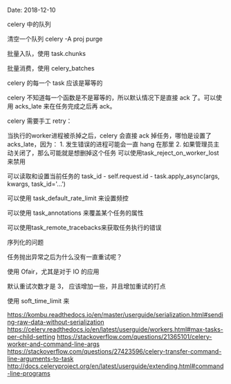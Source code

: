 Date: 2018-12-10

celery 中的队列
 
清空一个队列 celery -A proj purge

批量入队，使用 task.chunks

批量消费，使用 celery_batches

celery 的每一个 task 应该是幂等的

celery 不知道每一个函数是不是幂等的，所以默认情况下是直接 ack 了。可以使用 acks_late 来在任务完成之后再 ack。

celery 需要手工 retry：


当执行的worker进程被杀掉之后，celery 会直接 ack 掉任务，哪怕是设置了 acks_late，因为：
	1. 发生错误的进程可能会一直 hang 在那里
	2. 如果管理员主动关闭了，那么可能就是想删掉这个任务
可以使用task_reject_on_worker_lost 来禁用

可以读取和设置当前任务的 task_id
	- self.request.id
	- task.apply_async(args, kwargs, task_id='…')

可以使用 task_default_rate_limit 来设置频控

可以使用 task_annotations 来覆盖某个任务的属性

可以使用task_remote_tracebacks来获取任务执行的错误

序列化的问题


任务抛出异常之后为什么没有一直重试呢？

使用 Ofair，尤其是对于 IO 的应用

默认重试次数才是 3， 应该增加一些，并且增加重试的打点

使用 soft_time_limit 来

https://kombu.readthedocs.io/en/master/userguide/serialization.html#sending-raw-data-without-serialization
https://celery.readthedocs.io/en/latest/userguide/workers.html#max-tasks-per-child-setting
https://stackoverflow.com/questions/21365101/celery-worker-and-command-line-args
https://stackoverflow.com/questions/27423596/celery-transfer-command-line-arguments-to-task
http://docs.celeryproject.org/en/latest/userguide/extending.html#command-line-programs



